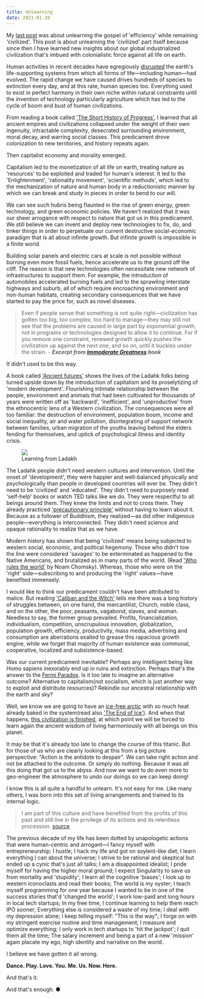 ```yaml
---
title: Unlearning
date: 2021-01-28
---
```


My [last post](https://kheohyeewei.com/posts/be-less-efficient/) was about unlearning the gospel of 'efficiency' while remaining 'civilized'. This post is about unlearning the 'civilized' part itself because since then I have learned new insights about our global industrialized civilization that's imbued with colonialistic force against all life on earth.

Human activities in recent decades have egregiously [disrupted](https://guymcpherson.com/climate-chaos/climate-change-summary-and-update/) the earth's life-supporting systems from which all forms of life&mdash;including human&mdash;had evolved. The rapid change we have caused drives hundreds of species to extinction every day, and at this rate, human species too. Everything used to exist in perfect harmony in their own niche within natural constraints until the invention of technology particularly agriculture which has led to the cycle of boom and bust of human civilizations.

From reading a book called ['The Short History of Progress'](https://en.wikipedia.org/wiki/A_Short_History_of_Progress), I learned that all ancient empires and civilizations collapsed under the weight of their own ingenuity, intractable complexity, desecrated surrounding environment, moral decay, and warring social classes. This predicament drove colonization to new territories, and history repeats again.

Then capitalist economy and morality emerged.

Capitalism led to the monetization of all life on earth, treating nature as 'resources' to be exploited and traded for human's interest. It led to the 'Enlightenment', 'rationality movement', 'scientific methods', which led to the mechanization of nature and human body in a reductionistic manner by which we can break and study in pieces in order to bend to our will.

We can see such hubris being flaunted in the rise of green energy, green technology, and green economic policies. We haven't realized that it was our sheer arrogance with respect to nature that got us in this predicament. We still believe we can invent and deploy new technologies to fix, do, and tinker things in order to perpetuate our current destructive social-economic paradigm that is all about infinite growth. But infinite growth is impossible in a finite world.

Building solar panels and electric cars at scale is not possible without burning even more fossil fuels, hence accelerate us to the ground off the cliff. The reason is that new technologies often necessitate new network of infrastructures to support them. For example, the introduction of automobiles accelerated burning fuels and led to the sprawling interstate highways and suburb, all of which require encroaching environment and non-human habitats, creating secondary consequences that we have started to pay the price for, such as novel diseases.

> Even if people sense that something is not quite right&mdash;civilization has gotten too big, too complex, too hard to manage&mdash;they may still not see that the problems are caused in large part by exponential growth, not in programs or technologies designed to allow it to continue. For if you remove one constraint, renewed growth quickly pushes the civilization up against the next one, and so on, until it buckles under the strain.
> \- **_Excerpt from [Immoderate Greatness](https://www.amazon.com/Immoderate-Greatness-Why-Civilizations-Fail/dp/1479243140) book_**

It didn't used to be this way.

A book called ['Ancient futures'](https://en.m.wikipedia.org/wiki/Ancient_Futures) shows the lives of the Ladahk folks being turned upside down by the introduction of capitalism and its proselytizing of 'modern development'. Flourishing intimate relationship between the people, environment and animals that had been cultivated for thousands of years were written off as 'backward', 'inefficient', and 'unproductive' from the ethnocentric lens of a Western civilization. The consequences were all too familiar: the destruction of environment, population boom, income and social inequality, air and water pollution, disintegrating of support network between families, urban migration of the youths leaving behind the elders fending for themselves, and uptick of psychological illness and identity crisis.

<figure>
<img src="https://nwpermacultureinstitute.files.wordpress.com/2017/03/two_girls-c1-copy.jpg">
<figcaption>Learning from Ladakh</figcaption>
</figure>

The Ladahk people didn't need western cultures and intervention. Until the onset of 'development', they were happier and well-balanced physically and psychologically than people in developed countries will ever be. They didn't need to be 'civilized' and 'educated'. They didn't need to purposely read 'self-help' books or watch TED talks like we do. They were respectful to all beings around them. They knew the limits and not to cross them. They already practiced ['precautionary principle'](https://en.wikipedia.org/wiki/Precautionary_principle) without having to learn about it. Because as a follower of Buddhism, they realized&mdash;as did other indigenous people&mdash;everything is interconnected. They didn't need science and opaque rationality to realize that as we have.

Modern history has shown that being 'civilized' means being subjected to western social, economic, and political hegemony. Those who didn't tow the line were considered 'savages' to be exterminated as happened to the Native Americans, and brutalized as in many parts of the world. (Read ['Who rules the world'](https://www.amazon.com/Rules-World-American-Empire-Project/dp/1250131081) by Noam Chomsky). Whereas, those who were on the 'right' side&mdash;subscribing to and producing the 'right' values&mdash;have benefited immensely.

I would like to think our predicament couldn't have been attributed to malice. But reading ['Caliban and the Witch'](https://en.wikipedia.org/wiki/Caliban_and_the_Witch) tells me there was a long history of struggles between, on one hand, the mercantilist, Church, noble class, and on the other, the poor, peasants, vagabond, slaves, and woman. Needless to say, the former group prevailed. Profits, financialization, individualism, competition, unscrupulous innovation, globalization, population growth, efficiency, productivity, mass media, advertising and consumption are aberrations exalted to grease this rapacious growth engine, while we forget that majority of human existence was communal, cooperative, localized and subsistence-based.

Was our current predicament inevitable? Perhaps any intelligent being like Homo sapiens inexorably end up in ruins and extinction. Perhaps that's the answer to the [Fermi Paradox](https://en.wikipedia.org/wiki/Fermi_paradox). Is it too late to imagine an alternative outcome? Alternative to capitalism(not socialism, which is just another way to exploit and distribute resources)? Rekindle our ancestral relationship with the earth and sky?

Well, we know we are going to have an [ice-free arctic](https://en.wikipedia.org/wiki/Arctic_sea_ice_decline) with so much heat already baked in the system(read also ['The End of Ice'](https://www.dahrjamail.net/the-end-of-ice/)). And when that happens, [this civilization is finished](https://www.amazon.com/This-Civilisation-Finished-Conversations-Empire/dp/0994282834), at which point we will be forced to learn again the ancient wisdom of living harmoniously with all beings on this planet.

It may be that it's already too late to change the course of this titanic. But for those of us who are clearly looking at this from a big picture perspective: "Action is the antidote to despair". We can take right action and not be attached to the outcome. Or simply do nothing. Because it was all this doing that got us to the abyss. And now we want to do even more to geo-engineer the atmosphere to undo our doings so we can keep doing!

I know this is all quite a handful to unlearn. It's not easy for me. Like many others, I was born into this set of living arrangements and trained to its internal logic.

> I am part of this culture and have benefited from the profits of this past and still live in the privilege of its actions and its relentless procession. [source](https://www.youtube.com/watch?v=TvzmPyY08ck)

The previous decade of my life has been dotted by unapologetic actions that were human-centric and arrogant&mdash;I fancy myself with entrepreneurship; I hustle; I hack my life and got on soylent-like diet; I learn everything I can about the universe; I strive to be rational and skeptical but ended up a cynic that's just all talks; I am a disappointed idealist; I pride myself for having the higher moral ground; I expect Singularity to save us from mortality and 'stupidity'; I learn all the cognitive 'biases'; I look up to western iconoclasts and read their books; The world is my oyster; I teach myself programming for one year because I wanted to be in one of the success stories that'd 'changed the world'; I work low-paid and long hours in local tech startups; In my free time, I continue learning to help them reach IPO sooner; Everything else is considered a waste of my time; I deal with my depression alone; I keep telling myself: "This is the way"; I forge on with my stringent exercise routine and time management; I measure and optimize everything; I only work in tech startups to 'hit the jackpot'; I quit them all the time; The salary increment and being a part of a new 'mission' again placate my ego, high identity and narrative on the world .

I believe we have gotten it all wrong.

**Dance. Play. Love. You. Me. Us. Now. Here.**

And that's it.

And that's enough. ●
